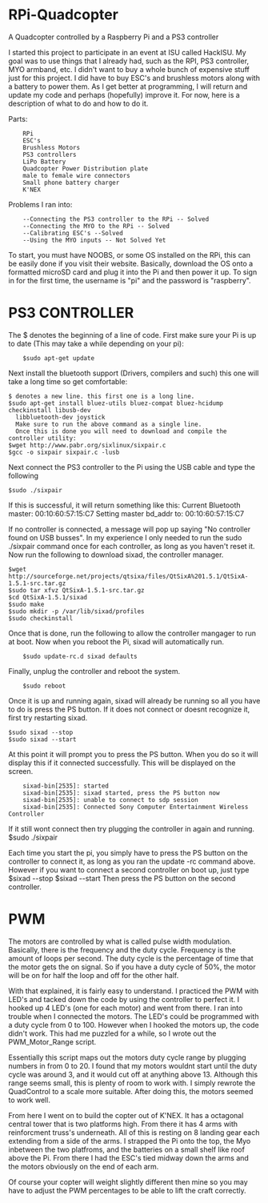# RPi-Quadcopter
A Quadcopter controlled by a Raspberry Pi and a PS3 controller

  I started this project to participate in an event at ISU called HackISU. My goal was to use things that I already had, such as the RPI, PS3 controller, MYO armband, etc. I didn't want to buy a whole bunch of expensive stuff just for this project. I did have to buy ESC's and brushless motors along with a battery to power them.
  As I get better at programming, I will return and update my code and perhaps (hopefully) improve it. For now, here is a description of what to do and how to do it.
  
Parts:

		RPi
		ESC's 
		Brushless Motors
		PS3 controllers
		LiPo Battery
		Quadcopter Power Distribution plate
		male to female wire connectors
		Small phone battery charger
		K'NEX

Problems I ran into: 

		--Connecting the PS3 controller to the RPi -- Solved
		--Connecting the MYO to the RPi -- Solved
		--Calibrating ESC's --Solved
		--Using the MYO inputs -- Not Solved Yet 
  
  To start, you must have NOOBS, or some OS installed on the RPi, this can be easily done if you visit their website. Basically, download the OS onto a formatted microSD card and plug it into the Pi and then power it up. To sign in for the first time, the username is "pi" and the password is "raspberry".
  
# PS3 CONTROLLER

The $ denotes the beginning of a line of code. 
First make sure your Pi is up to date (This may take a while depending on your pi):
	
		$sudo apt-get update

Next install the bluetooth support (Drivers, compilers and such) this one will take a long time so get comfortable:   
   
    $ denotes a new line. this first one is a long line.
    $sudo apt-get install bluez-utils bluez-compat bluez-hcidump checkinstall libusb-dev 
      libbluetooth-dev joystick
      Make sure to run the above command as a single line.
      Once this is done you will need to download and compile the controller utility:
    $wget http://www.pabr.org/sixlinux/sixpair.c
    $gcc -o sixpair sixpair.c -lusb

Next connect the PS3 controller to the Pi using the USB cable and type the following
    
    $sudo ./sixpair

If this is successful, it will return something like this:
		Current Bluetooth master: 00:10:60:57:15:C7
 		Setting master bd_addr to: 00:10:60:57:15:C7 

If no controller is connected, a message will pop up saying "No controller found on USB busses". In my experience I only     needed to run the sudo ./sixpair command once for each controller, as long as you haven't reset it. Now run the following 		to download sixad, the controller manager.
    
    $wget http://sourceforge.net/projects/qtsixa/files/QtSixA%201.5.1/QtSixA-1.5.1-src.tar.gz
    $sudo tar xfvz QtSixA-1.5.1-src.tar.gz
    $cd QtSixA-1.5.1/sixad
    $sudo make
    $sudo mkdir -p /var/lib/sixad/profiles
    $sudo checkinstall

Once that is done, run the following to allow the controller mangager to run at boot. Now when you reboot the Pi, sixad will automatically run.

		$sudo update-rc.d sixad defaults

Finally, unplug the controller and reboot the system.

		$sudo reboot

Once it is up and running again, sixad will already be running so all you have to do is press the PS button. If it does not connect or doesnt recognize it, first try restarting sixad.

    $sudo sixad --stop
    $sudo sixad --start
    
At this point it will prompt you to press the PS button. When you do so it will display this if it connected successfully.
This will be displayed on the screen.

		sixad-bin[2535]: started
		sixad-bin[2535]: sixad started, press the PS button now
		sixad-bin[2535]: unable to connect to sdp session
		sixad-bin[2535]: Connected Sony Computer Entertainment Wireless Controller

If it still wont connect then try plugging the controller in again and running.
		$sudo ./sixpair

Each time you start the pi, you simply have to press the PS button on the controller to connect it, as long as you ran the update -rc command above. However if you want to connect a second controller on boot up, just type 
		$sixad --stop
		$sixad --start
Then press the PS button on the second controller.

# PWM
The motors are controlled by what is called pulse width modulation. Basically, there is the frequency and the duty cycle. Frequency is the amount of loops per second. The duty cycle is the percentage of time that the motor gets the on signal. So if you have a duty cycle of 50%, the motor will be on for half the loop and off for the other half.

With that explained, it is fairly easy to understand. I practiced the PWM with LED's and tacked down the code by using the controller to perfect it. I hooked up 4 LED's (one for each motor) and went from there. I ran into trouble when I connected the motors. The LED's could be programmed with a duty cycle from 0 to 100. However when I hooked the motors up, the code didn't work. This had me puzzled for a while, so I wrote out the PWM_Motor_Range script. 

Essentially this script maps out the motors duty cycle range by plugging numbers in from 0 to 20. I found that my motors wouldnt start until the duty cycle was around 3, and it would cut off at anything above 13. Although this range seems small, this is plenty of room to work with. I simply rewrote the QuadControl to a scale more suitable. After doing this, the motors seemed to work well. 

From here I went on to build the copter out of K'NEX. It has a octagonal central tower that is two platforms high. From there it has 4 arms with reinforcment truss's underneath. All of this is resting on 8 landing gear each extending from a side of the arms. I strapped the Pi onto the top, the Myo inbetween the two platfroms, and the batteries on a small shelf like roof above the Pi. From there I had the ESC's tied midway down the arms and the motors obviously on the end of each arm.

Of course your copter will weight slightly different then mine so you may have to adjust the PWM percentages to be able to lift the craft correctly.


  
